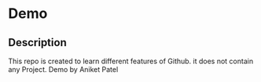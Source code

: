 # Demo
## Description 
This repo is created to learn different features of Github. it does not contain any Project.
Demo by Aniket Patel
